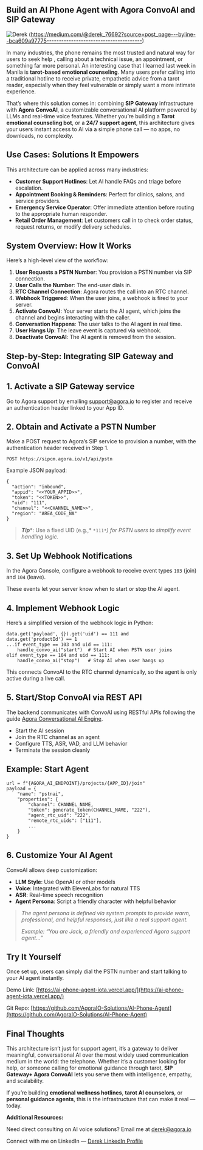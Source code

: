 ## Build an AI Phone Agent with Agora ConvoAI and SIP Gateway

![Derek](https://miro.medium.com/v2/resize:fill:64:64/1*YqlAbkszpPwYZVzcyZFAXA.jpeg)
(https://medium.com/@derek_76692?source=post_page---byline--bca609a97775---------------------------------------)


In many industries, the phone remains the most trusted and natural way for users to seek help , calling about a technical issue, an appointment, or something far more personal. An interesting case that I learned last week in Manila is **tarot-based emotional counseling**. Many users prefer calling into a traditional hotline to receive private, empathetic advice from a tarot reader, especially when they feel vulnerable or simply want a more intimate experience.

That’s where this solution comes in: combining **SIP Gateway** infrastructure with **Agora** **ConvoAI**, a customizable conversational AI platform powered by LLMs and real-time voice features. Whether you’re building a **Tarot emotional counseling bot**, or a **24/7 support agent**, this architecture gives your users instant access to AI via a simple phone call — no apps, no downloads, no complexity.

## Use Cases: Solutions It Empowers

This architecture can be applied across many industries:

+   **Customer Support Hotlines**: Let AI handle FAQs and triage before escalation.
+   **Appointment Booking & Reminders**: Perfect for clinics, salons, and service providers.
+   **Emergency Service Operator**: Offer immediate attention before routing to the appropriate human responder.
+   **Retail Order Management**: Let customers call in to check order status, request returns, or modify delivery schedules.

## System Overview: How It Works

Here’s a high-level view of the workflow:

1.  **User Requests a PSTN Number**: You provision a PSTN number via SIP connection.
2.  **User Calls the Number**: The end-user dials in.
3.  **RTC Channel Connection**: Agora routes the call into an RTC channel.
4.  **Webhook Triggered**: When the user joins, a webhook is fired to your server.
5.  **Activate ConvoAI**: Your server starts the AI agent, which joins the channel and begins interacting with the caller.
6.  **Conversation Happens**: The user talks to the AI agent in real time.
7.  **User Hangs Up**: The leave event is captured via webhook.
8.  **Deactivate ConvoAI**: The AI agent is removed from the session.

## Step-by-Step: Integrating SIP Gateway and ConvoAI

## 1\. Activate a SIP Gateway service

Go to Agora support by emailing support@agora.io to register and receive an authentication header linked to your App ID.

## 2\. Obtain and Activate a PSTN Number

Make a POST request to Agora’s SIP service to provision a number, with the authentication header received in Step 1.

```
POST https://sipcm.agora.io/v1/api/pstn
```

Example JSON payload:

```
{
  "action": "inbound",
  "appid": "<<YOUR_APPID>>",
  "token": "<<TOKEN>>",
  "uid": "111",
  "channel": "<<CHANNEL_NAME>>",
  "region": "AREA_CODE_NA"
}
```

> ***Tip****: Use a fixed UID (e.g.,* `*111*`*) for PSTN users to simplify event handling logic.*

## 3\. Set Up Webhook Notifications

In the Agora Console, configure a webhook to receive event types `103` (join) and `104` (leave).

These events let your server know when to start or stop the AI agent.

## 4\. Implement Webhook Logic

Here’s a simplified version of the webhook logic in Python:

```
data.get('payload', {}).get('uid') == 111 and
data.get('productId') == 1
...if event_type == 103 and uid == 111:
    handle_convo_ai("start")  # Start AI when PSTN user joins
elif event_type == 104 and uid == 111:
    handle_convo_ai("stop")   # Stop AI when user hangs up
```

This connects ConvoAI to the RTC channel dynamically, so the agent is only active during a live call.

## 5\. Start/Stop ConvoAI via REST API

The backend communicates with ConvoAI using RESTful APIs following the guide [Agora Conversational AI Engine](https://docs.agora.io/en/conversational-ai/overview/product-overview?utm_source=medium&utm_medium=blog&utm_campaign=Build+an+AI-Powered+Phone+Support+Agent+Using+PSTN+and+ConvoAI).

+   Start the AI session
+   Join the RTC channel as an agent
+   Configure TTS, ASR, VAD, and LLM behavior
+   Terminate the session cleanly

## Example: Start Agent

```
url = f"{AGORA_AI_ENDPOINT}/projects/{APP_ID}/join"
payload = {
    "name": "pstnai",
    "properties": {
        "channel": CHANNEL_NAME,
        "token": generate_token(CHANNEL_NAME, "222"),
        "agent_rtc_uid": "222",
        "remote_rtc_uids": ["111"],
        ...
    }
}
```

## 6\. Customize Your AI Agent

ConvoAI allows deep customization:

+   **LLM Style**: Use OpenAI or other models
+   **Voice**: Integrated with ElevenLabs for natural TTS
+   **ASR**: Real-time speech recognition
+   **Agent Persona**: Script a friendly character with helpful behavior

> *The agent persona is defined via system prompts to provide warm, professional, and helpful responses, just like a real support agent.*
> 
> *Example: “You are Jack, a friendly and experienced Agora support agent…”*

## Try It Yourself

Once set up, users can simply dial the PSTN number and start talking to your AI agent instantly.

Demo Link: [https://ai-phone-agent-iota.vercel.app/](https://ai-phone-agent-iota.vercel.app/)

Git Repo: [https://github.com/AgoraIO-Solutions/AI-Phone-Agent](https://github.com/AgoraIO-Solutions/AI-Phone-Agent)

## Final Thoughts

This architecture isn’t just for support agent, it’s a gateway to deliver meaningful, conversational AI over the most widely used communication medium in the world: the telephone. Whether it’s a customer looking for help, or someone calling for emotional guidance through tarot, **SIP Gateway+ Agora ConvoAI** lets you serve them with intelligence, empathy, and scalability.

If you’re building **emotional wellness hotlines**, **tarot AI counselors**, or **personal guidance agents**, this is the infrastructure that can make it real — today.

**Additional Resources:**

Need direct consulting on AI voice solutions? Email me at derek@agora.io

Connect with me on LinkedIn — [Derek LinkedIn Profile](http://linkedin.com/in/derek-zheng-58611bb5)
